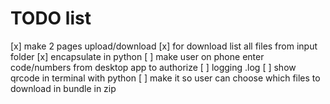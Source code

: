 # TODO list

[x] make 2 pages upload/download
[x] for download list all files from input folder
[x] encapsulate in python
[ ] make user on phone enter code/numbers from desktop app to authorize
[ ] logging .log
[ ] show qrcode in terminal with python
[ ] make it so user can choose which files to download in bundle in zip